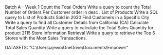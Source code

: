 Batch A – Week 1
Count the Total Orders
Write a query to count the Total Number of Orders Per Customer order in desc .
List of Products
Write a SQL query to List of Products Sold in 2020
Find Customers in a Specific City
Write a query to find all Customer Details from California (CA)
Calculate Total Sales Quantity
Write a query to calculate the Total Sales Quantity for product 2115
Store Information Retrieval
Write a query to retrieve the Top 5 Stores with the Most Sales Transactions.

DATASETS: "C:\Users\ajewo\OneDrive\Documents\Empower"

<!---
Jagreatness/Jagreatness is a ✨ special ✨ repository because its `README.md` (this file) appears on your GitHub profile.
You can click the Preview link to take a look at your changes.
--->
